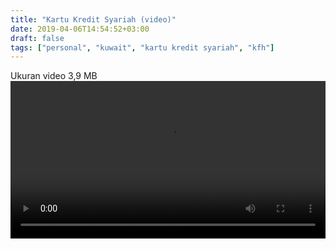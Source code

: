 ```yaml
---
title: "Kartu Kredit Syariah (video)"
date: 2019-04-06T14:54:52+03:00
draft: false
tags: ["personal", "kuwait", "kartu kredit syariah", "kfh"]
---
```

Ukuran video 3,9 MB
<video width="100%" controls>
  <source src="https://res.cloudinary.com/dy7pjvtw2/video/upload/v1554551637/rifkifauzi_id/kartu_kredit_syariah.mp4" type="video/mp4">
Your browser does not support the video tag.
</video>